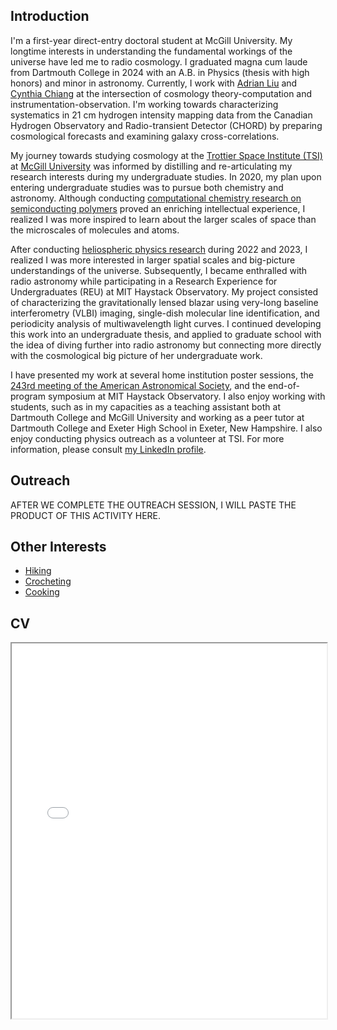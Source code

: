 ## Introduction

I'm a first-year direct-entry doctoral student at McGill University. My longtime interests in understanding the fundamental workings of the universe have led me to radio cosmology. I graduated magna cum laude from Dartmouth College in 2024 with an A.B. in Physics (thesis with high honors) and minor in astronomy. Currently, I work with [Adrian Liu](https://www.physics.mcgill.ca/~acliu/Research.html) and [Cynthia Chiang](https://www.physics.mcgill.ca/~chiang/) at the intersection of cosmology theory-computation and instrumentation-observation. I'm working towards characterizing systematics in 21 cm hydrogen intensity mapping data from the Canadian Hydrogen Observatory and Radio-transient Detector (CHORD) by preparing cosmological forecasts and examining galaxy cross-correlations. 

My journey towards studying cosmology at the [Trottier Space Institute (TSI)](https://tsi.mcgill.ca/) at [McGill University](https://www.physics.mcgill.ca/) was informed by distilling and re-articulating my research interests during my undergraduate studies. In 2020, my plan upon entering undergraduate studies was to pursue both chemistry and astronomy. Although conducting [computational chemistry research on semiconducting polymers](https://www.wzdartmouth.com/people) proved an enriching intellectual experience, I realized I was more inspired to learn about the larger scales of space than the microscales of molecules and atoms. 

After conducting [heliospheric physics research](https://heliosphere.host.dartmouth.edu/people.htm) during 2022 and 2023, I realized I was more interested in larger spatial scales and big-picture understandings of the universe. Subsequently, I became enthralled with radio astronomy while participating in a Research Experience for Undergraduates (REU) at MIT Haystack Observatory. My project consisted of characterizing the gravitationally lensed blazar using very-long baseline interferometry (VLBI) imaging, single-dish molecular line identification, and periodicity analysis of multiwavelength light curves. I continued developing this work into an undergraduate thesis, and applied to graduate school with the idea of diving further into radio astronomy but connecting more directly with the cosmological big picture of her undergraduate work.

I have presented my work at several home institution poster sessions, the [243rd meeting of the American Astronomical Society](https://ui.adsabs.harvard.edu/abs/2024AAS...24310419K/abstract), and the end-of-program symposium at MIT Haystack Observatory. I also enjoy working with students, such as in my capacities as a teaching assistant both at Dartmouth College and McGill University and working as a peer tutor at Dartmouth College and Exeter High School in Exeter, New Hampshire. I also enjoy conducting physics outreach as a volunteer at TSI. For more information, please consult [my LinkedIn profile](https://www.linkedin.com/in/sophia-rubens-798183200/).

## Outreach
AFTER WE COMPLETE THE OUTREACH SESSION, I WILL PASTE THE PRODUCT OF THIS ACTIVITY HERE.

## Other Interests

- [Hiking](./hiking.md)
- [Crocheting](./crocheting.md)
- [Cooking](./cooking.md)

## CV
<!-- How to embed a PDF -->
<iframe width="100%" height="600" src="./media/RubensResume.pdf">
